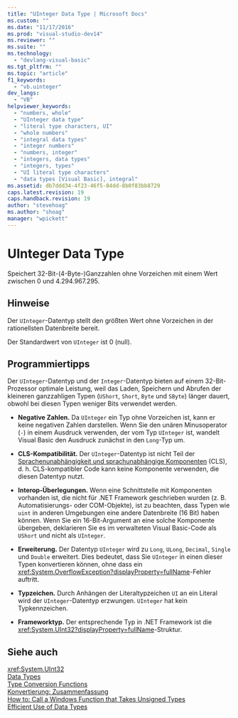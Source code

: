 ```yaml
---
title: "UInteger Data Type | Microsoft Docs"
ms.custom: ""
ms.date: "11/17/2016"
ms.prod: "visual-studio-dev14"
ms.reviewer: ""
ms.suite: ""
ms.technology: 
  - "devlang-visual-basic"
ms.tgt_pltfrm: ""
ms.topic: "article"
f1_keywords: 
  - "vb.uinteger"
dev_langs: 
  - "VB"
helpviewer_keywords: 
  - "numbers, whole"
  - "UInteger data type"
  - "literal type characters, UI"
  - "whole numbers"
  - "integral data types"
  - "integer numbers"
  - "numbers, integer"
  - "integers, data types"
  - "integers, types"
  - "UI literal type characters"
  - "data types [Visual Basic], integral"
ms.assetid: db7ddd34-4f23-46f5-84dd-8b0f83bb8729
caps.latest.revision: 19
caps.handback.revision: 19
author: "stevehoag"
ms.author: "shoag"
manager: "wpickett"
---
```

# UInteger Data Type
Speichert 32\-Bit\-\(4\-Byte\-\)Ganzzahlen ohne Vorzeichen mit einem Wert zwischen 0 und 4.294.967.295.  
  
## Hinweise  
 Der `UInteger`\-Datentyp stellt den größten Wert ohne Vorzeichen in der rationellsten Datenbreite bereit.  
  
 Der Standardwert von `UInteger` ist 0 \(null\).  
  
## Programmiertipps  
 Der `UInteger`\-Datentyp und der `Integer`\-Datentyp bieten auf einem 32\-Bit\-Prozessor optimale Leistung, weil das Laden, Speichern und Abrufen der kleineren ganzzahligen Typen \(`UShort`, `Short`, `Byte` und `SByte`\) länger dauert, obwohl bei diesen Typen weniger Bits verwendet werden.  
  
-   **Negative Zahlen.** Da `UInteger` ein Typ ohne Vorzeichen ist, kann er keine negativen Zahlen darstellen.  Wenn Sie den unären Minusoperator \(`-`\) in einem Ausdruck verwenden, der vom Typ `UInteger` ist, wandelt Visual Basic den Ausdruck zunächst in den `Long`\-Typ um.  
  
-   **CLS\-Kompatibilität.** Der `UInteger`\-Datentyp ist nicht Teil der [Sprachenunabhängigkeit und sprachunabhängige Komponenten](../Topic/Language%20Independence%20and%20Language-Independent%20Components.md) \(CLS\), d. h. CLS\-kompatibler Code kann keine Komponente verwenden, die diesen Datentyp nutzt.  
  
-   **Interop\-Überlegungen.** Wenn eine Schnittstelle mit Komponenten vorhanden ist, die nicht für .NET Framework geschrieben wurden \(z. B. Automatisierungs\- oder COM\-Objekte\), ist zu beachten, dass Typen wie `uint` in anderen Umgebungen eine andere Datenbreite \(16 Bit\) haben können.  Wenn Sie ein 16\-Bit\-Argument an eine solche Komponente übergeben, deklarieren Sie es im verwalteten Visual Basic\-Code als `UShort` und nicht als `UInteger`.  
  
-   **Erweiterung.** Der Datentyp `UInteger` wird zu `Long`, `ULong`, `Decimal`, `Single` und `Double` erweitert.  Dies bedeutet, dass Sie `UInteger` in einen dieser Typen konvertieren können, ohne dass ein <xref:System.OverflowException?displayProperty=fullName>\-Fehler auftritt.  
  
-   **Typzeichen.** Durch Anhängen der Literaltypzeichen `UI` an ein Literal wird der `UInteger`\-Datentyp erzwungen.  `UInteger` hat kein Typkennzeichen.  
  
-   **Frameworktyp.** Der entsprechende Typ in .NET Framework ist die <xref:System.UInt32?displayProperty=fullName>\-Struktur.  
  
## Siehe auch  
 <xref:System.UInt32>   
 [Data Types](../../../visual-basic/language-reference/data-types/data-type-summary.md)   
 [Type Conversion Functions](../../../visual-basic/language-reference/functions/type-conversion-functions.md)   
 [Konvertierung: Zusammenfassung](../../../visual-basic/language-reference/keywords/conversion-summary.md)   
 [How to: Call a Windows Function that Takes Unsigned Types](../../../visual-basic/programming-guide/com-interop/how-to-call-a-windows-function-that-takes-unsigned-types.md)   
 [Efficient Use of Data Types](../../../visual-basic/programming-guide/language-features/data-types/efficient-use-of-data-types.md)